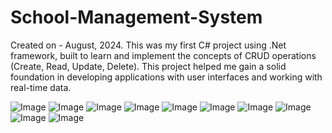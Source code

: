 # School-Management-System
Created on - August, 2024.
This was my first C# project using .Net framework, built to learn and implement the concepts of CRUD operations (Create, Read, Update, Delete). This project helped me gain a solid foundation in developing applications with user interfaces and working with real-time data.

![Image](https://github.com/user-attachments/assets/ebb40856-1a6a-4cdb-82cd-31fcf77ce1ac)
![Image](https://github.com/user-attachments/assets/7a9c305d-afe6-4d62-a7d7-daa2d0d2b870)
![Image](https://github.com/user-attachments/assets/5d114dc0-accc-4471-bc77-66d8f07045b8)
![Image](https://github.com/user-attachments/assets/cca8f68e-176e-4ec8-adea-a6fadf05d521)
![Image](https://github.com/user-attachments/assets/f347bc6a-28c9-4fc3-b34a-43b62e208d99)
![Image](https://github.com/user-attachments/assets/0d2f908d-d59a-4df9-b1a0-e6e70ba3218f)
![Image](https://github.com/user-attachments/assets/3b6d87a1-42ad-4d52-8ee1-4e75a148a5c9)
![Image](https://github.com/user-attachments/assets/84de9542-0075-44e4-93ca-9d5083194769)
![Image](https://github.com/user-attachments/assets/4242fea2-529f-43c4-8995-b5ae3806eac3)
![Image](https://github.com/user-attachments/assets/94b0f8d4-b18a-4a14-aa98-b74fa789c9da)
